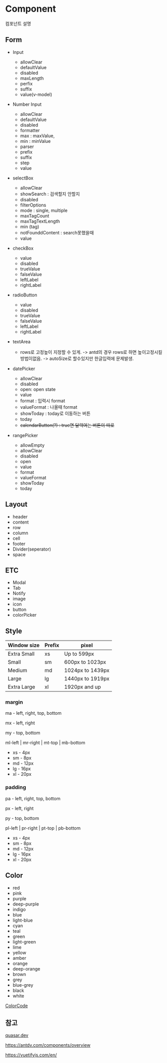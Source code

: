 # Component

컴포넌트 설명

## Form

* Input
  * allowClear
  * defaultValue
  * disabled
  * maxLength
  * perfix
  * suffix
  * value(v-model)
* Number Input
  * allowClear
  * defaultValue
  * disabled
  * formatter
  * max : maxValue,
  * min : minValue
  * parser
  * prefix
  * suffix
  * step
  * value
* selectBox
  * allowClear
  * showSearch : 검색할지 안할지
  * disabled
  * filterOptions
  * mode : single, multiple
  * maxTagCount
  * maxTagTextLength
  * min (tag)
  * notFounddContent : search못했을때
  * value
* checkBox
  * value
  * disabled
  * trueValue
  * falseValue
  * leftLabel
  * rightLabel
* radioButton
  * value
  * disabled
  * trueValue
  * falseValue
  * leftLabel
  * rightLabel
* textArea
  * rows로 고정높이 지정할 수 있게. 
    -> antd의 경우 rows로 하면 높이고정시킬방법이없음.
    -> autoSize로 할수있지만 한글입력에 문제발생.

* datePicker
  * allowClear
  * disabled
  * open: open state
  * value
  * format : 입력시 format
  * valueFormat : 나올때 format
  * showToday : today로 이동하는 버튼
  * today
  * ~~calendarButton(?) : true면 달력여는 버튼이 따로~~
* rangePicker
  * allowEmpty
  * allowClear
  * disabled
  * open
  * value
  * format
  * valueFormat
  * showToday
  * today


## Layout

* header
* content
* row
* column
* cell
* footer
* Divider(seperator)
* space



## ETC

* Modal
* Tab
* Notify
* image
* icon
* button
* colorPicker



## Style

| Window size | Prefix | pixel            |
| ----------- | ------ | ---------------- |
| Extra Small | xs     | Up to 599px      |
| Small       | sm     | 600px to 1023px  |
| Medium      | md     | 1024px to 1439px |
| Large       | lg     | 1440px to 1919px |
| Extra Large | xl     | 1920px and up    |

### margin

ma - left, right, top, bottom

mx - left, right

my - top, bottom

ml-left | mr-right | mt-top | mb-bottom

* xs - 4px
* sm - 8px
* md - 12px
* lg  - 16px
* xl - 20px



### padding

pa - left, right, top, bottom

px - left, right

py - top, bottom

pl-left | pr-right | pt-top | pb-bottom

* xs - 4px
* sm - 8px
* md - 12px
* lg  - 16px
* xl - 20px



## Color

* red
* pink
* purple
* deep-purple
* indigo
* blue
* light-blue
* cyan
* teal
* green
* light-green
* lime
* yellow
* amber
* orange
* deep-orange
* brown
* grey
* blue-grey
* black
* white

[ColorCode](./Color.xlsx)

## 참고

[quasar.dev](quasar.dev)

https://antdv.com/components/overview

https://vuetifyjs.com/en/
